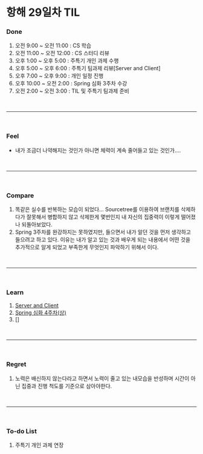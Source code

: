 # 항해 29일차 TIL

 ### Done
 1) 오전 9:00 ~ 오전 11:00 : CS 학습
 2) 오전 11:00 ~ 오전 12:00 : CS 스터디 리뷰
 3) 오후 1:00 ~ 오후 5:00 : 주특기 개인 과제 수행
 4) 오후 5:00 ~ 오후 6:00 : 주특기 팀과제 리뷰[Server and Client]
 5) 오후 7:00 ~ 오후 9:00 : 개인 일정 진행
 6) 오후 10:00 ~ 오전 2:00 : Spring 심화 3주차 수강 
 7) 오전 2:00 ~ 오전 3:00 : TIL 및 주특기 팀과제 준비

<br />
<hr>
<br />

### Feel
  - 내가 조금더 나약해지는 것인가 아니면 체력이 계속 줄어들고 있는 것인가.... 

<br />
<hr>
<br />

### Compare
  1. 똑같은 실수를 반복하는 모습이 되었다... Sourcetree를 이용하여 브랜치를 삭제하다가 잘못해서 병합하지 않고 삭제한게 몇번인지 내 자신의 집중력이 이렇게 떨어졌나 되돌아보았다.
  2. Spring 3주차를 완강하지는 못하였지만, 들으면서 내가 알던 것을 먼저 생각하고 들으려고 하고 있다. 이유는 내가 알고 있는 것과 배우게 되는 내용에서 어떤 것을 추가적으로 알게 되었고 부족한게 무엇인지 파악하기 위해서 이다.

<br />
<hr>
<br />

### Learn
  1. [Server and Client](https://github.com/bang-star/TIL/blob/main/web/ServerAndClient.md)
  2. [Spring 심화 4주차(상)](https://to-be-a-artist.tistory.com/124)
  3. []
  
<br />
<hr>
<br />

### Regret 
  1. 노력은 배신하지 않는다라고 하면서 노력이 줄고 있는 내모습을 반성하며 시간이 아닌 집중과 진행 척도를 기준으로 삼아야한다.
   
<br />
<hr>
<br />

### To-do List 
  1. 주특기 개인 과제 연장
